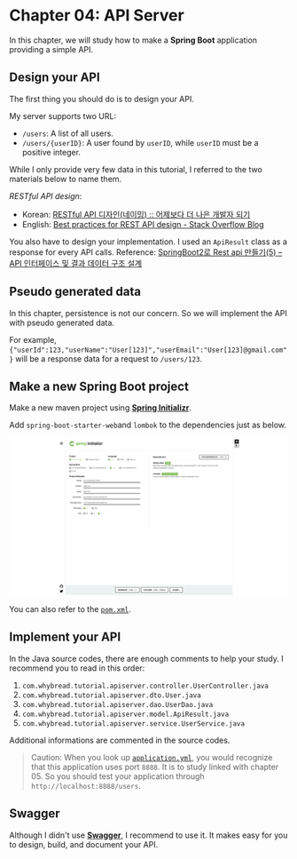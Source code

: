 # Chapter 04: API Server

In this chapter, we will study how to make a **Spring Boot** application providing a simple API.

## Design your API
The first thing you should do is to design your API.

My server supports two URL:
* `/users`: A list of all users.
* `/users/{userID}`: A user found by `userID`, while `userID` must be a positive integer.

While I only provide very few data in this tutorial, I referred to the two materials below to name them.

*RESTful API design*:
* Korean: [RESTful API 디자인(네이밍) :: 어제보다 더 나은 개발자 되기](https://hankkuu.tistory.com/21)
* English: [Best practices for REST API design - Stack Overflow Blog](https://stackoverflow.blog/2020/03/02/best-practices-for-rest-api-design/)


You also have to design your implementation. I used an `ApiResult` class as a response for every API calls.
Reference: [SpringBoot2로 Rest api 만들기(5) – API 인터페이스 및 결과 데이터 구조 설계](https://daddyprogrammer.org/post/404/spring-boot2-design-api-interface-and-data-structure/)

## Pseudo generated data
In this chapter, persistence is not our concern. So we will implement the API with pseudo generated data.

For example, `{"userId":123,"userName":"User[123]","userEmail":"User[123]@gmail.com"}` will be a response data for a request to `/users/123`.

## Make a new Spring Boot project

Make a new maven project using  [**Spring Initializr**](https://start.spring.io/).

Add  `spring-boot-starter-web`and  `lombok` to the dependencies just as below.

![image01](./image01.png)

You can also refer to the [`pom.xml`](./pom.xml).

## Implement your API
In the Java source codes, there are enough comments to help your study. I recommend you to read in this order:

1. `com.whybread.tutorial.apiserver.controller.UserController.java`
2. `com.whybread.tutorial.apiserver.dto.User.java`
3. `com.whybread.tutorial.apiserver.dao.UserDao.java`
4. `com.whybread.tutorial.apiserver.model.ApiResult.java`
5. `com.whybread.tutorial.apiserver.service.UserService.java`

Additional informations are commented in the source codes.

> Caution: When you look up [`application.yml`](./src/main/resources/application.yml), you would recognize that this application uses port `8888`. It is to study linked with chapter 05. So you should test your application through `http://localhost:8888/users`.

## Swagger
Although I didn't use [**Swagger**](https://swagger.io/docs/), I recommend to use it. It makes easy for you to design, build, and document your API.

